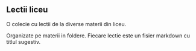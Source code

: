 ## Lectii liceu

O colecie cu lectii de la diverse materii din liceu.

Organizate pe materii in foldere. Fiecare lectie este un fisier markdown cu titlul sugestiv.

